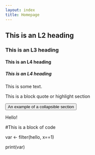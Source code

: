 ```yaml
---
layout: index
title: Homepage
---
```


## This is an L2 heading

### This is an L3 heading

#### This is an L4 heading

##### This is an L4 heading


This is some text. 


<div class="block-quote">
  <p>This is a block quote or highlight section</p>
</div>



<button id="expanded-header-1" aria-controls="expanded-content-1" aria-expanded="false" class="expandable-header" data-expandable>
  An example of a collapsible section
</button>

<div id="expanded-content-1" class="expandable-contents" aria-hidden="true">
  <p>
    Hello!
  </p>
</div>



<div class="code-block">
  <p>#This is a block of code</p>
  <p>var <- filter(hello, x==1)</p>
  <p>print(var)</p>
</div>